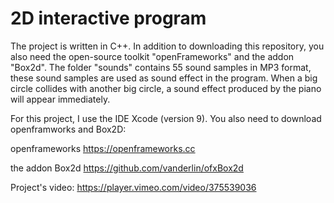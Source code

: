 # 2D interactive program
The project is written in C++. In addition to downloading this repository, you also need the open-source toolkit "openFrameworks" and the addon "Box2d".
The folder "sounds" contains 55 sound samples in MP3 format, these sound samples are used as sound effect in the program.
When a big circle collides with another big circle, a sound effect produced by the piano will appear immediately.


For this project, I use the IDE Xcode (version 9). You also need to download openframworks and Box2D:

openframeworks
https://openframeworks.cc

the addon Box2d
https://github.com/vanderlin/ofxBox2d

Project's video: https://player.vimeo.com/video/375539036
